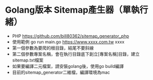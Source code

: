 # Golang版本 Sitemap產生器（單執行緒）
- PHP https://github.com/bill80362/sitemap_generator_php
- 使用範例 go run main.go https://www.xxxx.com.tw xxxx
- 第一個參數為要爬的根目錄，結尾不要斜線
- 第二個參數專案名稱，會在執行目錄底下創立[專案名稱]目錄，建立sitemap.txt檔案
- 如果要編譯二元檔案，請安裝golang後，使用go build編譯
- 目前的sitemap_generator二維檔，編譯環境為mac